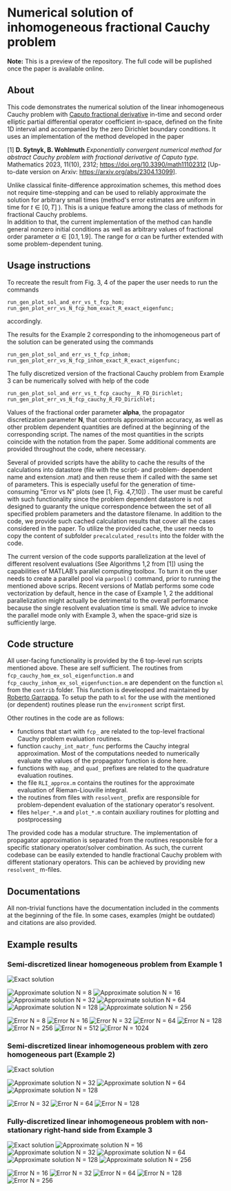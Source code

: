 Numerical solution of inhomogeneous fractional Cauchy problem 
==========================================
**Note:**
This is a preview of the repository.  The full code will be puplished once the paper is available online.


## About
This code demonstrates the numerical solution of the linear inhomogeneous Cauchy problem with [Caputo fractional derivative](https://en.wikipedia.org/wiki/Fractional_calculus#Caputo_fractional_derivative) in-time and second order elliptic partial differential operator coefficient in-space, defined on the finite 1D interval and accompanied by the zero Dirichlet boundary conditions. 
It uses an implementation of the method developed in the paper  

[1] **D. Sytnyk, B. Wohlmuth** *Exponentially convergent numerical method for abstract Cauchy problem with fractional derivative of Caputo type.* Mathematics 2023, 11(10), 2312; https://doi.org/10.3390/math11102312 [Up-to-date version on Arxiv: https://arxiv.org/abs/2304.13099]. 

Unlike classical finite-difference approximation schemes, this method does not require time-stepping and can be used to reliably approximate the solution for arbitrary small times (method's error estimates are uniform in time for $`t \in [0, T]`$ ). 
This is a unique feature among the class of methods for fractional Cauchy problems.  
In addition to that, the current implementation of the method can handle general nonzero initial conditions as well as arbitrary values of fractional order parameter $`\alpha \in [0.1, 1.9]`$. 
The range for $`\alpha`$ can be further extended with some problem-dependent tuning.

## Usage instructions
To recreate the result from Fig. 3, 4 of the paper the user needs to run the commands
```
run_gen_plot_sol_and_err_vs_t_fcp_hom;  
run_gen_plot_err_vs_N_fcp_hom_exact_R_exact_eigenfunc;
```
accordingly.

The results for the Example 2 corresponding to the inhomogeneous part of the solution can be generated using the commands
```
run_gen_plot_sol_and_err_vs_t_fcp_inhom;  
run_gen_plot_err_vs_N_fcp_inhom_exact_R_exact_eigenfunc;
```

The fully discretized version of the fractional Cauchy problem from Example 3 can be numerically solved with help of the code
```
run_gen_plot_sol_and_err_vs_t_fcp_cauchy__R_FD_Dirichlet;   
run_gen_plot_err_vs_N_fcp_cauchy_R_FD_Dirichlet;
```

Values of the fractional order parameter **alpha**, the propagator discretization parameter **N**, that controls approximation accuracy, as well as other problem dependent quantities are defined at the beginning of the corresponding script. 
The names of the most quantities in the scripts coincide with the notation from the paper. 
Some additional comments are provided throughout the code, where necessary.

Several of provided scripts have the ability to cache the results of the calculations into datastore (file with the script- and problem- dependent name and extension .mat) and then reuse them if called with the same set of parameters. 
This is especially useful for the generation of time-consuming "Error vs N" plots (see [1, Fig. 4,7,10]) .
The user must be careful with such functionality since the problem dependent datastore is not designed to guaranty the unique correspondence between the set of all specified problem parameters and the datastore filename. 
In addition to the code, we provide such cached calculation results that cover all the cases considered in the paper. 
To utilize the provided cache, the user needs to copy the content of subfolder `precalculated_results` into the folder with the code.

The current version of the code supports parallelization at the level of different resolvent evaluations (See Algorithms 1,2 from [1]) using the capabilities of MATLAB’s parallel computing toolbox. 
To turn it on the user needs to create a parallel pool via `parpool()` command, prior to running the mentioned above scrips.
Recent versions of Matlab performs some code vectorization by default, hence in the case of Example 1, 2 the additional parallelization might actually be detrimental to the overall performance because the single resolvent evaluation time is small. 
We advice to invoke the parallel mode only with Example 3, when the space-grid size is sufficiently large.  

## Code structure
All user-facing functionality is provided by the 6 top-level run scripts mentioned above.
These are self sufficient. 
The routines from `fcp_cauchy_hom_ex_sol_eigenfunction.m` and `fcp_cauchy_inhom_ex_sol_eigenfunction.m` are dependent on the function `ml` from the `contrib` folder. 
This function is develeoped and maintained by [Roberto Garrappa](https://www.mathworks.com/matlabcentral/fileexchange/48154-the-mittag-leffler-function?tab=reviews%2F1965593). 
To setup the path to `ml` for the use with the mentioned (or dependent) routines please run the `environment` script first.

Other routines in the code are as follows:

  - functions that start with `fcp_` are related to the top-level fractional Cauchy problem evaluation routines.
  - function `cauchy_int_matr_func` performs the Cauchy integral approximation. Most of the computations needed to numerically evaluate the values of the propagator function is done here. 
  - functions with `map_` and `quad_` prefixes are related to the quadrature evaluation routines.
  - the file `RLI_approx.m` contains the routines for the approximate evaluation of Rieman-Liouville integral.
  - the routines from files with `resolvent_` prefix are responsible for problem-dependent evaluation of the stationary operator's resolvent. 
  - files `helper_*.m` and `plot_*.m` contain auxiliary routines for plotting and postprocessing  

The provided code has a modular structure. 
The implementation of propagator approximation is separated from the routines responsible for a specific stationary operator/solver combination. 
As such, the current codebase can be easily extended to handle fractional Cauchy problem with different stationary operators.
This can be achieved by providing new `resolvent_` m-files.

## Documentations
All non-trivial functions have the documentation included in the comments at the beginning of the file.
In some cases, examples (might be outdated) and citations are also provided.

## Example results
### Semi-discretized linear homogeneous problem from Example 1
![Exact solution](figures/cauchy_hom_sol_err_vs_t1.png) 
<!--
<img src="figures/cauchy_hom_sol_err_vs_t1.png" alt="Exact solution" width="90%">
 
<div align="center">
<img src="figures/cauchy_hom_sol_err_vs_t2.png" alt="Approximate solution N = 8" width="45%"> 
<img src="figures/cauchy_hom_sol_err_vs_t3.png" alt="Approximate solution N = 16" width="45%"> 
</div>
<div align="center">
<img src="figures/cauchy_hom_sol_err_vs_t4.png" alt="Approximate solution N = 32" width="45%"> 
<img src="figures/cauchy_hom_sol_err_vs_t5.png" alt="Approximate solution N = 64" width="45%"> 
</div>
<div align="center">
<img src="figures/cauchy_hom_sol_err_vs_t6.png" alt="Approximate solution N = 128" width="45%"> 
<img src="figures/cauchy_hom_sol_err_vs_t7.png" alt="Approximate solution N = 256" width="45%"> 
</div>  -->
![Approximate solution N = 8](figures/cauchy_hom_sol_err_vs_t2.png) 
![Approximate solution N = 16](figures/cauchy_hom_sol_err_vs_t3.png)
![Approximate solution N = 32](figures/cauchy_hom_sol_err_vs_t4.png)
![Approximate solution N = 64](figures/cauchy_hom_sol_err_vs_t5.png)
![Approximate solution N = 128](figures/cauchy_hom_sol_err_vs_t6.png)
![Approximate solution N = 256](figures/cauchy_hom_sol_err_vs_t7.png)

![Error N = 8](figures/cauchy_hom_sol_err_vs_t10.png)
![Error N = 16](figures/cauchy_hom_sol_err_vs_t11.png)
![Error N = 32](figures/cauchy_hom_sol_err_vs_t12.png)
![Error N = 64](figures/cauchy_hom_sol_err_vs_t13.png)
![Error N = 128](figures/cauchy_hom_sol_err_vs_t14.png)
![Error N = 256](figures/cauchy_hom_sol_err_vs_t15.png)
![Error N = 512](figures/cauchy_hom_sol_err_vs_t16.png)
![Error N = 1024](figures/cauchy_hom_sol_err_vs_t17.png)

### Semi-discretized linear inhomogeneous problem with zero homogeneous part (Example 2)
![Exact solution](figures/cauchy_inhom_sol_err_vs_t1.png)

![Approximate solution N = 32](figures/cauchy_inhom_sol_err_vs_t2.png)
![Approximate solution N = 64](figures/cauchy_inhom_sol_err_vs_t3.png)
![Approximate solution N = 128](figures/cauchy_inhom_sol_err_vs_t4.png)

![Error N = 32](figures/cauchy_inhom_sol_err_vs_t5.png)
![Error N = 64](figures/cauchy_inhom_sol_err_vs_t6.png)
![Error N = 128](figures/cauchy_inhom_sol_err_vs_t7.png)

### Fully-discretized linear inhomogeneous problem with non-stationary right-hand side from Example 3
![Exact solution](figures/cauchy_fully_discretized_sol_err_vs_t1.png)
![Approximate solution N = 16](figures/cauchy_fully_discretized_sol_err_vs_t2.png)
![Approximate solution N = 32](figures/cauchy_fully_discretized_sol_err_vs_t3.png)
![Approximate solution N = 64](figures/cauchy_fully_discretized_sol_err_vs_t4.png)
![Approximate solution N = 128](figures/cauchy_fully_discretized_sol_err_vs_t5.png)
![Approximate solution N = 256](figures/cauchy_fully_discretized_sol_err_vs_t6.png)

![Error N = 16](figures/cauchy_fully_discretized_sol_err_vs_t7.png)
![Error N = 32](figures/cauchy_fully_discretized_sol_err_vs_t8.png)
![Error N = 64](figures/cauchy_fully_discretized_sol_err_vs_t9.png)
![Error N = 128](figures/cauchy_fully_discretized_sol_err_vs_t10.png)
![Error N = 256](figures/cauchy_fully_discretized_sol_err_vs_t11.png)

